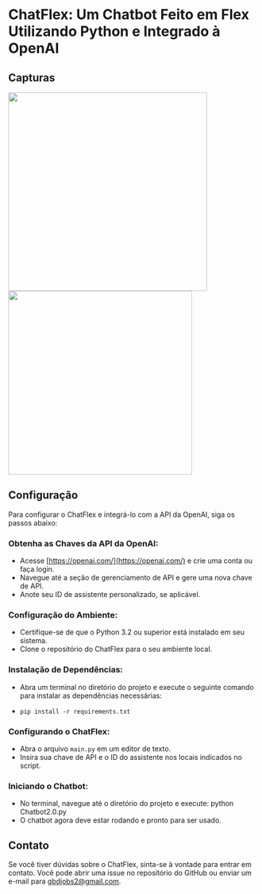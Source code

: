 # ChatFlex: Um Chatbot Feito em Flex Utilizando Python e Integrado à OpenAI

## Capturas

<p float="left">
  <img src="https://github.com/Guilherme-b-damasio/ChatFlex/assets/153876817/e0e8ee15-6d12-4e00-855a-dc8390ab1008" width="400" />
  <img src="https://github.com/Guilherme-b-damasio/ChatFlex/assets/153876817/74e87496-12fe-4c05-aae8-c50286aebf0a" width="370" /> 
</p>


## Configuração
Para configurar o ChatFlex e integrá-lo com a API da OpenAI, siga os passos abaixo:

### Obtenha as Chaves da API da OpenAI:
- Acesse [https://openai.com/](https://openai.com/) e crie uma conta ou faça login.
- Navegue até a seção de gerenciamento de API e gere uma nova chave de API.
- Anote seu ID de assistente personalizado, se aplicável.

### Configuração do Ambiente:
- Certifique-se de que o Python 3.2 ou superior está instalado em seu sistema.
- Clone o repositório do ChatFlex para o seu ambiente local.

### Instalação de Dependências:
- Abra um terminal no diretório do projeto e execute o seguinte comando para instalar as dependências necessárias:
-     pip install -r requirements.txt


### Configurando o ChatFlex:
- Abra o arquivo `main.py` em um editor de texto.
- Insira sua chave de API e o ID do assistente nos locais indicados no script.

### Iniciando o Chatbot:
- No terminal, navegue até o diretório do projeto e execute:
python Chatbot2.0.py
- O chatbot agora deve estar rodando e pronto para ser usado.

## Contato
Se você tiver dúvidas sobre o ChatFlex, sinta-se à vontade para entrar em contato. Você pode abrir uma issue no repositório do GitHub ou enviar um e-mail para [gbdjobs2@gmail.com](mailto:gbdjobs2@gmail.com).
